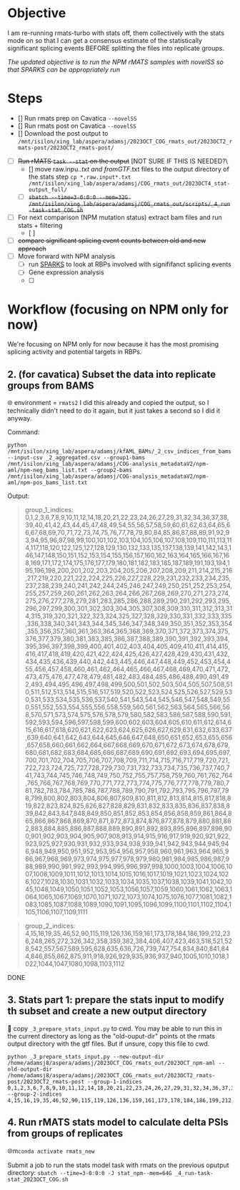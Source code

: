 # Objective 
I am re-running rmats-turbo with stats off, them collectively with the stats mode on so that I can get a consensus estimate of the statistically significant splicing events BEFORE splitting the files into replicate groups. 

*The updated objective is to run the NPM rMATS samples with novelSS so that SPARKS can be appropriately run*

# Steps
- [] Run rmats prep on Cavatica ``--novelSS``
- [] Run rmats post on Cavatica ``--novelSS``
- [] Download the post output to ``/mnt/isilon/xing_lab/aspera/adamsj/2023OCT_COG_rmats_out/2023OCT2_rmats-post/2023OCT2_rmats-post/``
- [ ] ~~Run rMATS ``task --stat`` on the output~~ [NOT SURE IF THIS IS NEEDED?\
  - [] move raw.inpu.*.txt and fromGTF*.txt files to the output directory of the stats step ``cp *.raw.input*.txt /mnt/isilon/xing_lab/aspera/adamsj/COG_rmats_out/2023OCT4_stat-output_full/`` 
  - [ ] ~~``sbatch --time=3-0:0:0 --mem=32G /mnt/isilon/xing_lab/aspera/adamsj/COG_rmats_out/scripts/_4_run-task-stat_COG.sh``~~
- [ ] For next comparison (NPM mutation status) extract bam files and run stats + filtering
  - [ ] 
- [ ] ~~compare significant splicing event counts between old and new approach~~
- [ ] Move forward with NPM analysis 
  - [ ] run [SPARKS](https://github.com/Xinglab/sparks) to look at RBPs involved with signififanct splicing events
  - [ ] Gene expression analysis
  - [ ] 


# Workflow (focusing on NPM only for now) 
We're focusing on NPM only for now because it has the most promising splicing activity and potential targets in RBPs. 

## 2. (for cavatica) Subset the data into replicate groups from BAMS
🌐 environment = ``rmats2``
I did this already and copied the output, so I technically didn't need to do it again, but it just takes a second so I did it anyway.  

Command: 
```
python /mnt/isilon/xing_lab/aspera/adamsj/kfAML_BAMs/_2_csv_indices_from_bams.py --input-csv _2_aggregated.csv --group1-bams /mnt/isilon/xing_lab/aspera/adamsj/COG-analysis_metadataV2/npm-aml/npm-neg_bams_list.txt --group2-bams /mnt/isilon/xing_lab/aspera/adamsj/COG-analysis_metadataV2/npm-aml/npm-pos_bams_list.txt
```

Output: 

> group_1_indices: 0,1,2,3,6,7,8,9,10,11,12,14,18,20,21,22,23,24,26,27,29,31,32,34,36,37,38,39,40,41,42,43,44,45,47,48,49,54,55,56,57,58,59,60,61,62,63,64,65,66,67,68,69,70,71,72,73,74,75,76,77,78,79,80,84,85,86,87,88,89,91,92,93,94,95,96,97,98,99,100,101,102,103,104,105,106,107,108,109,110,111,113,114,117,118,120,122,125,127,128,129,130,132,133,135,137,138,139,141,142,143,146,147,148,150,151,152,153,154,155,156,157,160,162,163,164,165,166,167,168,169,171,172,174,175,176,177,179,180,181,182,183,185,187,189,191,193,194,195,196,198,200,201,202,203,204,205,206,207,208,209,211,214,215,216,217,219,220,221,222,224,225,226,227,228,229,231,232,233,234,235,237,238,239,240,241,242,244,245,246,247,249,250,251,252,253,254,255,257,259,260,261,262,263,264,266,267,268,269,270,271,273,274,275,276,277,278,279,281,283,285,286,288,289,290,291,292,293,295,296,297,299,300,301,302,303,304,305,307,308,309,310,311,312,313,314,315,319,320,321,322,323,324,325,327,328,329,330,331,332,333,335,336,338,340,341,343,344,345,346,347,348,349,350,351,352,353,354,355,356,357,360,361,363,364,365,368,369,370,371,372,373,374,375,376,377,379,380,381,383,385,386,387,388,389,390,391,392,393,394,395,396,397,398,399,400,401,402,403,404,405,409,410,411,414,415,416,417,418,419,420,421,422,424,425,426,427,428,429,430,431,432,434,435,436,439,440,442,443,445,446,447,448,449,452,453,454,455,456,457,458,460,461,462,464,465,466,467,468,469,470,471,472,473,475,476,477,478,479,481,482,483,484,485,486,488,490,491,492,493,494,495,496,497,498,499,500,501,502,503,504,505,507,508,510,511,512,513,514,515,516,517,519,520,522,523,524,525,526,527,529,530,531,533,534,535,536,537,540,541,543,544,545,546,547,548,549,550,551,552,553,554,555,556,558,559,560,561,562,563,564,565,566,568,570,571,573,574,575,576,578,579,580,582,583,586,587,588,590,591,592,593,594,596,597,598,599,600,602,603,604,605,610,611,612,614,615,616,617,618,620,621,622,623,624,625,626,627,629,631,632,633,637,639,640,641,642,643,644,645,646,647,648,650,651,652,653,655,656,657,658,660,661,662,664,667,668,669,670,671,672,673,674,678,679,680,681,682,683,684,685,686,687,689,690,691,692,693,694,695,697,700,701,702,704,705,706,707,708,709,711,714,715,716,717,719,720,721,722,723,724,725,727,728,729,730,731,732,733,734,735,736,737,740,741,743,744,745,746,748,749,750,752,755,757,758,759,760,761,762,764,765,766,767,768,769,770,771,772,773,774,775,776,777,778,779,780,781,782,783,784,785,786,787,788,789,790,791,792,793,795,796,797,798,799,800,802,803,804,806,807,809,810,811,812,813,814,815,817,818,819,822,823,824,825,826,827,828,829,831,832,833,835,836,837,838,839,842,843,847,848,849,850,851,852,853,854,856,858,859,861,864,865,866,867,868,869,870,871,872,873,874,876,877,878,879,880,881,882,883,884,885,886,887,888,889,890,891,892,893,895,896,897,898,900,901,902,903,904,905,907,908,913,914,915,916,917,919,920,921,922,923,925,927,930,931,932,933,934,938,939,941,942,943,944,945,946,948,949,950,951,952,953,954,956,957,958,960,961,963,964,965,966,967,968,969,973,974,975,977,978,979,980,981,984,985,986,987,988,989,990,991,992,993,994,995,996,997,998,1000,1003,1004,1006,1007,1008,1009,1011,1012,1013,1014,1015,1016,1017,1019,1021,1023,1024,1026,1027,1028,1030,1031,1032,1033,1034,1035,1037,1038,1039,1041,1042,1045,1048,1049,1050,1051,1052,1053,1056,1057,1059,1060,1061,1062,1063,1064,1065,1067,1069,1070,1071,1072,1073,1074,1075,1076,1077,1081,1082,1083,1085,1087,1088,1089,1090,1091,1095,1096,1099,1100,1101,1102,1104,1105,1106,1107,1109,1111

> group_2_indices: 4,15,16,19,35,46,52,90,115,119,126,136,159,161,173,178,184,186,199,212,236,248,265,272,326,342,358,359,382,384,406,407,423,463,518,521,528,542,557,567,589,595,628,635,636,726,739,747,754,834,840,841,844,846,855,862,875,911,918,926,929,935,936,937,940,1005,1010,1018,1022,1044,1047,1080,1098,1103,1112
> 
DONE

## 3. Stats part 1: prepare the stats input to modify th subset and create a new output directory 
📃 copy ``_3_prepare_stats_input.py`` to cwd. You may be able to run this in the current directory as long as the "old-ouput-dir" points ot the rmats output directory with the gtf files. But if unsure, copy this file to cwd.

```
python _3_prepare_stats_input.py --new-output-dir /home/adamsj8/aspera/adamsj/2023OCT_COG_rmats_out/2023OCT_npm-aml --old-output-dir /home/adamsj8/aspera/adamsj/2023OCT_COG_rmats_out/2023OCT2_rmats-post/2023OCT2_rmats-post --group-1-indices 0,1,2,3,6,7,8,9,10,11,12,14,18,20,21,22,23,24,26,27,29,31,32,34,36,37,38,39,40,41,42,43,44,45,47,48,49,54,55,56,57,58,59,60,61,62,63,64,65,66,67,68,69,70,71,72,73,74,75,76,77,78,79,80,84,85,86,87,88,89,91,92,93,94,95,96,97,98,99,100,101,102,103,104,105,106,107,108,109,110,111,113,114,117,118,120,122,125,127,128,129,130,132,133,135,137,138,139,141,142,143,146,147,148,150,151,152,153,154,155,156,157,160,162,163,164,165,166,167,168,169,171,172,174,175,176,177,179,180,181,182,183,185,187,189,191,193,194,195,196,198,200,201,202,203,204,205,206,207,208,209,211,214,215,216,217,219,220,221,222,224,225,226,227,228,229,231,232,233,234,235,237,238,239,240,241,242,244,245,246,247,249,250,251,252,253,254,255,257,259,260,261,262,263,264,266,267,268,269,270,271,273,274,275,276,277,278,279,281,283,285,286,288,289,290,291,292,293,295,296,297,299,300,301,302,303,304,305,307,308,309,310,311,312,313,314,315,319,320,321,322,323,324,325,327,328,329,330,331,332,333,335,336,338,340,341,343,344,345,346,347,348,349,350,351,352,353,354,355,356,357,360,361,363,364,365,368,369,370,371,372,373,374,375,376,377,379,380,381,383,385,386,387,388,389,390,391,392,393,394,395,396,397,398,399,400,401,402,403,404,405,409,410,411,414,415,416,417,418,419,420,421,422,424,425,426,427,428,429,430,431,432,434,435,436,439,440,442,443,445,446,447,448,449,452,453,454,455,456,457,458,460,461,462,464,465,466,467,468,469,470,471,472,473,475,476,477,478,479,481,482,483,484,485,486,488,490,491,492,493,494,495,496,497,498,499,500,501,502,503,504,505,507,508,510,511,512,513,514,515,516,517,519,520,522,523,524,525,526,527,529,530,531,533,534,535,536,537,540,541,543,544,545,546,547,548,549,550,551,552,553,554,555,556,558,559,560,561,562,563,564,565,566,568,570,571,573,574,575,576,578,579,580,582,583,586,587,588,590,591,592,593,594,596,597,598,599,600,602,603,604,605,610,611,612,614,615,616,617,618,620,621,622,623,624,625,626,627,629,631,632,633,637,639,640,641,642,643,644,645,646,647,648,650,651,652,653,655,656,657,658,660,661,662,664,667,668,669,670,671,672,673,674,678,679,680,681,682,683,684,685,686,687,689,690,691,692,693,694,695,697,700,701,702,704,705,706,707,708,709,711,714,715,716,717,719,720,721,722,723,724,725,727,728,729,730,731,732,733,734,735,736,737,740,741,743,744,745,746,748,749,750,752,755,757,758,759,760,761,762,764,765,766,767,768,769,770,771,772,773,774,775,776,777,778,779,780,781,782,783,784,785,786,787,788,789,790,791,792,793,795,796,797,798,799,800,802,803,804,806,807,809,810,811,812,813,814,815,817,818,819,822,823,824,825,826,827,828,829,831,832,833,835,836,837,838,839,842,843,847,848,849,850,851,852,853,854,856,858,859,861,864,865,866,867,868,869,870,871,872,873,874,876,877,878,879,880,881,882,883,884,885,886,887,888,889,890,891,892,893,895,896,897,898,900,901,902,903,904,905,907,908,913,914,915,916,917,919,920,921,922,923,925,927,930,931,932,933,934,938,939,941,942,943,944,945,946,948,949,950,951,952,953,954,956,957,958,960,961,963,964,965,966,967,968,969,973,974,975,977,978,979,980,981,984,985,986,987,988,989,990,991,992,993,994,995,996,997,998,1000,1003,1004,1006,1007,1008,1009,1011,1012,1013,1014,1015,1016,1017,1019,1021,1023,1024,1026,1027,1028,1030,1031,1032,1033,1034,1035,1037,1038,1039,1041,1042,1045,1048,1049,1050,1051,1052,1053,1056,1057,1059,1060,1061,1062,1063,1064,1065,1067,1069,1070,1071,1072,1073,1074,1075,1076,1077,1081,1082,1083,1085,1087,1088,1089,1090,1091,1095,1096,1099,1100,1101,1102,1104,1105,1106,1107,1109,1111 --group-2-indices 4,15,16,19,35,46,52,90,115,119,126,136,159,161,173,178,184,186,199,212,236,248,265,272,326,342,358,359,382,384,406,407,423,463,518,521,528,542,557,567,589,595,628,635,636,726,739,747,754,834,840,841,844,846,855,862,875,911,918,926,929,935,936,937,940,1005,1010,1018,1022,1044,1047,1080,1098,1103,1112
```

## 4. Run rMATS stats model to calculate delta PSIs from groups of replicates 
🌐m``conda activate rmats_new``

Submit a job to run the stats model task with rmats on the previous oputput directory: ``sbatch --time=3-0:0:0 -J stat_npm--mem=64G _4_run-task-stat_2023OCT_COG.sh``
